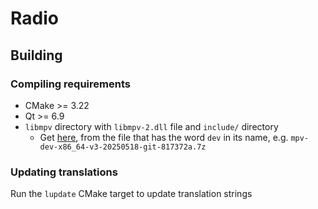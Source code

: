 # Radio

## Building

### Compiling requirements

-   CMake >= 3.22
-   Qt >= 6.9
-   `libmpv` directory with `libmpv-2.dll` file and `include/` directory
    -   Get [here](https://mpv.io/installation/), from the file that has the word `dev` in its name, e.g. `mpv-dev-x86_64-v3-20250518-git-817372a.7z`

### Updating translations

Run the `lupdate` CMake target to update translation strings
